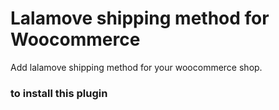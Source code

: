 # Lalamove shipping method for Woocommerce

Add lalamove shipping method for your woocommerce shop.
### to install this plugin
